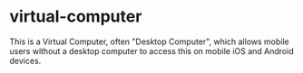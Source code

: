 # virtual-computer
This is a Virtual Computer, often "Desktop Computer", which allows mobile users without a desktop computer to access this on mobile iOS and Android devices.
